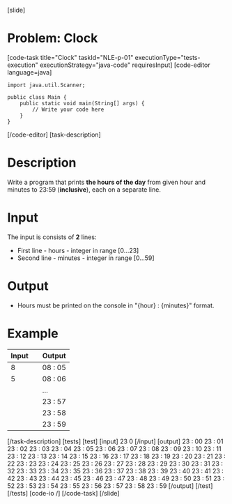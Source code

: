 [slide]
# Problem: Clock
[code-task title="Clock" taskId="NLE-p-01" executionType="tests-execution" executionStrategy="java-code" requiresInput]
[code-editor language=java]
```
import java.util.Scanner;

public class Main {
    public static void main(String[] args) {
        // Write your code here
    }
}
```
[/code-editor]
[task-description]
# Description
Write a program that prints **the hours of the day** from given hour and minutes to 23:59 (**inclusive**), each on a separate line. 

# Input
The input is consists of **2** lines:
- First line - hours - integer in range \[0...23\]
- Second line - minutes - integer in range \[0...59\]

# Output
- Hours must be printed on the console in "\{hour\} : \{minutes\}" format.

# Example

| **Input** | | **Output** |
| --- | --- | --- |
| 8 | | 08 : 05 |
| 5 | | 08 : 06 |
| | | ... |
| | | 23 : 57 |
| | | 23 : 58 |
| | | 23 : 59 |

[/task-description]
[tests]
[test]
[input]
23
0
[/input]
[output]
23 : 00
23 : 01
23 : 02
23 : 03
23 : 04
23 : 05
23 : 06
23 : 07
23 : 08
23 : 09
23 : 10
23 : 11
23 : 12
23 : 13
23 : 14
23 : 15
23 : 16
23 : 17
23 : 18
23 : 19
23 : 20
23 : 21
23 : 22
23 : 23
23 : 24
23 : 25
23 : 26
23 : 27
23 : 28
23 : 29
23 : 30
23 : 31
23 : 32
23 : 33
23 : 34
23 : 35
23 : 36
23 : 37
23 : 38
23 : 39
23 : 40
23 : 41
23 : 42
23 : 43
23 : 44
23 : 45
23 : 46
23 : 47
23 : 48
23 : 49
23 : 50
23 : 51
23 : 52
23 : 53
23 : 54
23 : 55
23 : 56
23 : 57
23 : 58
23 : 59
[/output]
[/test]
[/tests]
[code-io /]
[/code-task]
[/slide]